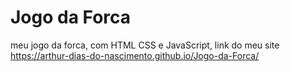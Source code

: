 # Jogo da Forca
meu jogo da forca, com HTML CSS e JavaScript,
link do meu site https://arthur-dias-do-nascimento.github.io/Jogo-da-Forca/
